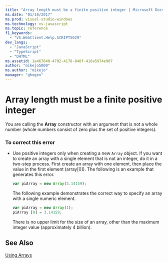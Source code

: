 ```yaml
---
title: "Array length must be a finite positive integer | Microsoft Docs"
ms.date: "01/18/2017"
ms.prod: visual-studio-windows
ms.technology: vs-javascript
ms.topic: reference
f1_keywords: 
  - "VS.WebClient.Help.SCRIPT5029"
dev_langs: 
  - "JavaScript"
  - "TypeScript"
  - "DHTML"
ms.assetid: 1a467040-4702-4178-848f-418a5974e907
author: "mikejo5000"
ms.author: "mikejo"
manager: "ghogen"
---
```

# Array length must be a finite positive integer
You are calling the **Array** constructor with an argument that is not a whole number (whole numbers consist of zero plus the set of positive integers).  
  
### To correct this error  
  
-   Use positive integers only when creating a new `Array` object. If you want to create an array with a single element that is not an integer, do it in a two-step process. First create an array with one element, then place the value in the first element (array[0]). The following is an example that generates this error.  
  
    ```JavaScript  
    var piArray = new Array(3.14159);  
    ```  
  
     The following example demonstrates the correct way to specify an array with a single numeric element.  
  
    ```JavaScript  
    var piArray = new Array(1);  
    piArray [0] = 3.14159;  
    ```  
  
     There is no upper limit for the size of an array, other than the maximum integer value (approximately 4 billion).  
  
## See Also  
 [Using Arrays](../../javascript/advanced/using-arrays-javascript.md)